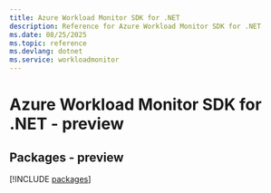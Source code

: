 ```yaml
---
title: Azure Workload Monitor SDK for .NET
description: Reference for Azure Workload Monitor SDK for .NET
ms.date: 08/25/2025
ms.topic: reference
ms.devlang: dotnet
ms.service: workloadmonitor
---
```

# Azure Workload Monitor SDK for .NET - preview
## Packages - preview
[!INCLUDE [packages](workload-monitor-index.md)]